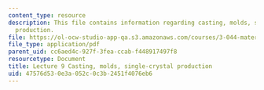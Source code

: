 ```yaml
---
content_type: resource
description: This file contains information regarding casting, molds, single-crystal
  production.
file: https://ol-ocw-studio-app-qa.s3.amazonaws.com/courses/3-044-materials-processing-spring-2013/47576d530e3a052c0c3b2451f4076eb6_MIT3_044S13_Lec09.pdf
file_type: application/pdf
parent_uid: cc6aed4c-927f-3fea-ccab-f448917497f8
resourcetype: Document
title: Lecture 9 Casting, molds, single-crystal production
uid: 47576d53-0e3a-052c-0c3b-2451f4076eb6
---
```

